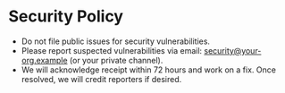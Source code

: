 # Security Policy

- Do not file public issues for security vulnerabilities.
- Please report suspected vulnerabilities via email: security@your-org.example (or your private channel).
- We will acknowledge receipt within 72 hours and work on a fix. Once resolved, we will credit reporters if desired.
